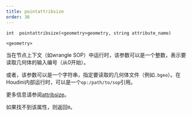 ```yaml
---
title: pointattribsize
order: 36
---
```

`int  pointattribsize(<geometry>geometry, string attribute_name)`

`<geometry>`

当在节点上下文（如wrangle SOP）中运行时，该参数可以是一个整数，表示要读取几何体的输入编号（从0开始）。

或者，该参数可以是一个字符串，指定要读取的几何体文件（例如`.bgeo`）。在Houdini内部运行时，可以是一个`op:/path/to/sop`引用。

更多信息请参阅[attribsize](attribsize.html "返回几何属性的尺寸")。

如果找不到该属性，则返回`0`。